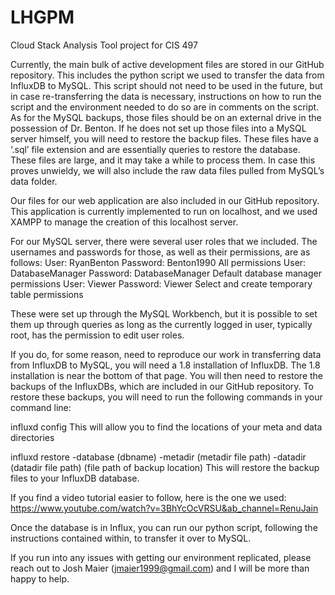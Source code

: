 # LHGPM
Cloud Stack Analysis Tool project for CIS 497

Currently, the main bulk of active development files are stored in our GitHub repository. This includes the python script we used to transfer the data from InfluxDB to 
MySQL. This script should not need to be used in the future, but in case re-transferring the data is necessary, instructions on how to run the script and the environment 
needed to do so are in comments on the script. As for the MySQL backups, those files should be on an external drive in the possession of Dr. Benton. If he does not set 
up those files into a MySQL server himself, you will need to restore the backup files. These files have a ‘.sql’ file extension and are essentially queries to restore 
the database. These files are large, and it may take a while to process them. In case this proves unwieldy, we will also include the raw data files pulled from MySQL’s 
data folder.

Our files for our web application are also included in our GitHub repository. This application is currently implemented to run on localhost, and we used XAMPP to 
manage the creation of this localhost server. 

For our MySQL server, there were several user roles that we included. The usernames and passwords for those, as well as their permissions, are as follows:
	User: RyanBenton
		Password: Benton1990
		All permissions
	User: DatabaseManager
		Password: DatabaseManager
		Default database manager permissions
	User: Viewer
		Password: Viewer
		Select and create temporary table permissions

These were set up through the MySQL Workbench, but it is possible to set them up through queries as long as the currently logged in user, typically root, has the 
permission to edit user roles. 

If you do, for some reason, need to reproduce our work in transferring data from InfluxDB to MySQL, you will need a 1.8 installation of InfluxDB. The 1.8 installation 
is near the bottom of that page. You will then need to restore the backups of the InfluxDBs, which are included in our GitHub repository. To restore these backups, you 
will need to run the following commands in your command line:

influxd config
	This will allow you to find the locations of your meta and data directories

influxd restore -database (dbname) -metadir (metadir file path) -datadir (datadir file path) (file path of backup location)
	This will restore the backup files to your InfluxDB database.

If you find a video tutorial easier to follow, here is the one we used: https://www.youtube.com/watch?v=3BhYcOcVRSU&ab_channel=RenuJain

Once the database is in Influx, you can run our python script, following the instructions contained within, to transfer it over to MySQL. 

If you run into any issues with getting our environment replicated, please reach out to Josh Maier (jmaier1999@gmail.com) and I will be more than happy to help. 
